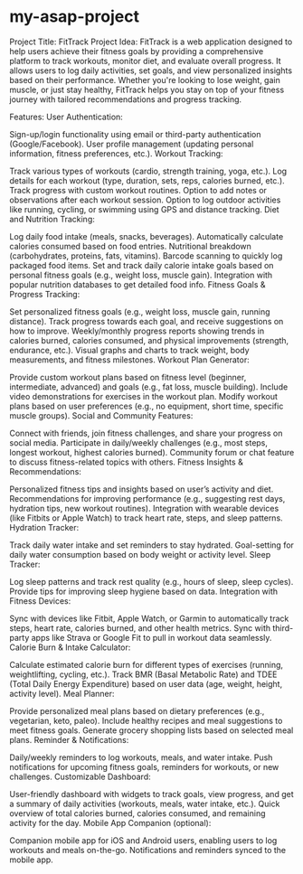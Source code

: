 # my-asap-project

Project Title: FitTrack
Project Idea:
FitTrack is a web application designed to help users achieve their fitness goals by providing a comprehensive platform to track workouts, monitor diet, and evaluate overall progress. It allows users to log daily activities, set goals, and view personalized insights based on their performance. Whether you're looking to lose weight, gain muscle, or just stay healthy, FitTrack helps you stay on top of your fitness journey with tailored recommendations and progress tracking.

Features:
User Authentication:

Sign-up/login functionality using email or third-party authentication (Google/Facebook).
User profile management (updating personal information, fitness preferences, etc.).
Workout Tracking:

Track various types of workouts (cardio, strength training, yoga, etc.).
Log details for each workout (type, duration, sets, reps, calories burned, etc.).
Track progress with custom workout routines.
Option to add notes or observations after each workout session.
Option to log outdoor activities like running, cycling, or swimming using GPS and distance tracking.
Diet and Nutrition Tracking:

Log daily food intake (meals, snacks, beverages).
Automatically calculate calories consumed based on food entries.
Nutritional breakdown (carbohydrates, proteins, fats, vitamins).
Barcode scanning to quickly log packaged food items.
Set and track daily calorie intake goals based on personal fitness goals (e.g., weight loss, muscle gain).
Integration with popular nutrition databases to get detailed food info.
Fitness Goals & Progress Tracking:

Set personalized fitness goals (e.g., weight loss, muscle gain, running distance).
Track progress towards each goal, and receive suggestions on how to improve.
Weekly/monthly progress reports showing trends in calories burned, calories consumed, and physical improvements (strength, endurance, etc.).
Visual graphs and charts to track weight, body measurements, and fitness milestones.
Workout Plan Generator:

Provide custom workout plans based on fitness level (beginner, intermediate, advanced) and goals (e.g., fat loss, muscle building).
Include video demonstrations for exercises in the workout plan.
Modify workout plans based on user preferences (e.g., no equipment, short time, specific muscle groups).
Social and Community Features:

Connect with friends, join fitness challenges, and share your progress on social media.
Participate in daily/weekly challenges (e.g., most steps, longest workout, highest calories burned).
Community forum or chat feature to discuss fitness-related topics with others.
Fitness Insights & Recommendations:

Personalized fitness tips and insights based on user’s activity and diet.
Recommendations for improving performance (e.g., suggesting rest days, hydration tips, new workout routines).
Integration with wearable devices (like Fitbits or Apple Watch) to track heart rate, steps, and sleep patterns.
Hydration Tracker:

Track daily water intake and set reminders to stay hydrated.
Goal-setting for daily water consumption based on body weight or activity level.
Sleep Tracker:

Log sleep patterns and track rest quality (e.g., hours of sleep, sleep cycles).
Provide tips for improving sleep hygiene based on data.
Integration with Fitness Devices:

Sync with devices like Fitbit, Apple Watch, or Garmin to automatically track steps, heart rate, calories burned, and other health metrics.
Sync with third-party apps like Strava or Google Fit to pull in workout data seamlessly.
Calorie Burn & Intake Calculator:

Calculate estimated calorie burn for different types of exercises (running, weightlifting, cycling, etc.).
Track BMR (Basal Metabolic Rate) and TDEE (Total Daily Energy Expenditure) based on user data (age, weight, height, activity level).
Meal Planner:

Provide personalized meal plans based on dietary preferences (e.g., vegetarian, keto, paleo).
Include healthy recipes and meal suggestions to meet fitness goals.
Generate grocery shopping lists based on selected meal plans.
Reminder & Notifications:

Daily/weekly reminders to log workouts, meals, and water intake.
Push notifications for upcoming fitness goals, reminders for workouts, or new challenges.
Customizable Dashboard:

User-friendly dashboard with widgets to track goals, view progress, and get a summary of daily activities (workouts, meals, water intake, etc.).
Quick overview of total calories burned, calories consumed, and remaining activity for the day.
Mobile App Companion (optional):

Companion mobile app for iOS and Android users, enabling users to log workouts and meals on-the-go.
Notifications and reminders synced to the mobile app.


